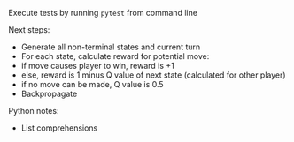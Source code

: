 Execute tests by running `pytest` from command line

Next steps:
- Generate all non-terminal states and current turn
- For each state, calculate reward for potential move:
 - if move causes player to win, reward is +1
 - else, reward is 1 minus Q value of next state (calculated for other player)
 - if no move can be made, Q value is 0.5
- Backpropagate

Python notes:
- List comprehensions

